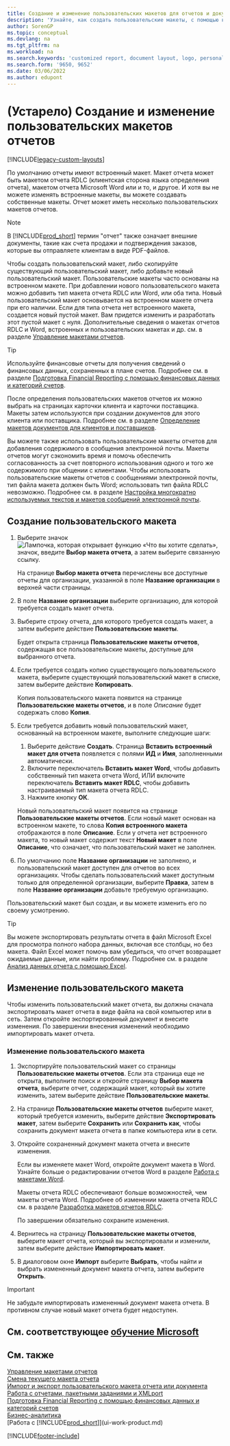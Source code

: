 ```yaml
---
title: Создание и изменение пользовательских макетов для отчетов и документов
description: 'Узнайте, как создать пользовательские макеты, с помощью которых можно персонализировать внешний вид отчета при его просмотре, печати или сохранении.'
author: SorenGP
ms.topic: conceptual
ms.devlang: na
ms.tgt_pltfrm: na
ms.workload: na
ms.search.keywords: 'customized report, document layout, logo, personalize'
ms.search.form: '9650, 9652'
ms.date: 03/06/2022
ms.author: edupont
---
```

# (Устарело) Создание и изменение пользовательских макетов отчетов

[!INCLUDE[legacy-custom-layouts](includes/legacy-custom-layouts.md)]

По умолчанию отчеты имеют встроенный макет. Макет отчета может быть макетом отчета RDLC (клиентская сторона языка определения отчета), макетом отчета Microsoft Word или и то, и другое. И хотя вы не можете изменять встроенные макеты, вы можете создавать собственные макеты. Отчет может иметь несколько пользовательских макетов отчетов.

> [!NOTE]  
> В [!INCLUDE[prod_short](includes/prod_short.md)] термин "отчет" также означает внешние документы, такие как счета продажи и подтверждения заказов, которые вы отправляете клиентам в виде PDF-файлов.

Чтобы создать пользовательский макет, либо скопируйте существующий пользовательский макет, либо добавьте новый пользовательский макет. Пользовательские макеты часто основаны на встроенном макете. При добавлении нового пользовательского макета можно добавить тип макета отчета RDLC или Word, или оба типа. Новый пользовательский макет основывается на встроенном макете отчета при его наличии. Если для типа отчета нет встроенного макета, создается новый пустой макет. Вам придется изменить и разработать этот пустой макет с нуля. Дополнительные сведения о макетах отчетов RDLC и Word, встроенных и пользовательских макетах и др. см. в разделе [Управление макетами отчетов](ui-manage-report-layouts.md).  

> [!TIP]
> Используйте финансовые отчеты для получения сведений о финансовых данных, сохраненных в плане счетов. Подробнее см. в разделе [Подготовка Financial Reporting с помощью финансовых данных и категорий счетов](bi-how-work-account-schedule.md).

После определения пользовательских макетов отчетов их можно выбрать на страницах карточки клиента и карточки поставщика. Макеты затем используются при создании документов для этого клиента или поставщика. Подробнее см. в разделе [Определение макетов документов для клиентов и поставщиков](ui-define-customer-vendor-document-layouts.md).

Вы можете также использовать пользовательские макеты отчетов для добавления содержимого в сообщения электронной почты. Макеты отчетов могут сэкономить время и помочь обеспечить согласованность за счет повторного использования одного и того же содержимого при общении с клиентами. Чтобы использовать пользовательские макеты отчетов с сообщениями электронной почты, тип файла макета должен быть Word; использовать тип файла RDLC невозможно. Подробнее см. в разделе [Настройка многократно используемых текстов и макетов сообщений электронной почты](admin-how-setup-email.md#set-up-reusable-email-texts-and-layouts).

## Создание пользовательского макета

1. Выберите значок ![Лампочка, которая открывает функцию «Что вы хотите сделать»](media/ui-search/search_small.png "Что вы хотите сделать"), значок, введите **Выбор макета отчета**, а затем выберите связанную ссылку.

    На странице **Выбор макета отчета** перечислены все доступные отчеты для организации, указанной в поле **Название организации** в верхней части страницы.
2. В поле **Название организации** выберите организацию, для которой требуется создать макет отчета.
3. Выберите строку отчета, для которого требуется создать макет, а затем выберите действие **Пользовательские макеты**.  

   Будет открыта страница **Пользовательские макеты отчетов**, содержащая все пользовательские макеты, доступные для выбранного отчета.
4. Если требуется создать копию существующего пользовательского макета, выберите существующий пользовательский макет в списке, затем выберите действие **Копировать**.  

   Копия пользовательского макета появится на странице **Пользовательские макеты отчетов**, и в поле *Описание* будет содержать слово **Копия**.
5. Если требуется добавить новый пользовательский макет, основанный на встроенном макете, выполните следующие шаги:  
   1. Выберите действие **Создать**. Страница **Вставить встроенный макет для отчета** появляется с полями **ИД** и **Имя**, заполненными автоматически.
   2. Включите переключатель **Вставить макет Word**, чтобы добавить собственный тип макета отчета Word, ИЛИ включите переключатель **Вставить макет RDLC**, чтобы добавить настраиваемый тип макета отчета RDLC.
   4. Нажмите кнопку **ОК**.  

    Новый пользовательский макет появится на странице **Пользовательские макеты отчетов**. Если новый макет основан на встроенном макете, то слова **Копия встроенного макета** отображаются в поле **Описание**. Если у отчета нет встроенного макета, то новый макет содержит текст **Новый макет** в поле **Описание**, что означает, что пользовательский макет не заполнен.
6. По умолчанию поле **Название организации** не заполнено, и пользовательский макет доступен для отчетов во всех организациях. Чтобы сделать пользовательский макет доступным только для определенной организации, выберите **Правка**, затем в поле **Название организации** добавьте требуемую организацию.

Пользовательский макет был создан, и вы можете изменить его по своему усмотрению.

> [!TIP]
> Вы можете экспортировать результаты отчета в файл Microsoft Excel для просмотра полного набора данных, включая все столбцы, но без макета. Файл Excel может помочь вам убедиться, что отчет возвращает ожидаемые данные, или найти проблему. Подробнее см. в разделе [Анализ данных отчета с помощью Excel](report-analyze-excel.md).

## <a name="ModifyCustomLayout"></a>Изменение пользовательского макета

Чтобы изменить пользовательский макет отчета, вы должны сначала экспортировать макет отчета в виде файла на свой компьютер или в сеть. Затем откройте экспортированный документ и внесите изменения. По завершении внесения изменений необходимо импортировать макет отчета.

### Изменение пользовательского макета

1. Экспортируйте пользовательский макет со страницы **Пользовательские макеты отчетов**. Если эта страница еще не открыта, выполните поиск и откройте страницу **Выбор макета отчета**, выберите отчет, содержащий макет, который вы хотите изменить, затем выберите действие **Пользовательские макеты**.  
2. На странице **Пользовательские макеты отчетов** выберите макет, который требуется изменить, выберите действие **Экспортировать макет**, затем выберите **Сохранить** или **Сохранить как**, чтобы сохранить документ макета отчета в папке компьютера или в сети.  
3. Откройте сохраненный документ макета отчета и внесите изменения.

   Если вы изменяете макет Word, откройте документ макета в Word. Узнайте больше о редактировании отчетов Word в разделе [Работа с макетами Word](ui-how-add-fields-word-report-layout.md)<!--the next section [Making Changes to the Report Layout](ui-how-create-custom-report-layout.md#MakeChangesToLayout)-->.

   Макеты отчета RDLC обеспечивают больше возможностей, чем макеты отчета Word. Подробнее об изменении макета отчета RDLC см. в разделе [Разработка макетов отчетов RDLC](/dynamics-nav/Designing-RDLC-Report-Layouts).

   По завершении обязательно сохраните изменения.

4. Вернитесь на страницу **Пользовательские макеты отчетов**, выберите макет отчета, который вы экспортировали и изменили, затем выберите действие **Импортировать макет**.  

5. В диалоговом окне **Импорт** выберите **Выбрать**, чтобы найти и выбрать измененный документ макета отчета, затем выберите **Открыть**.

> [!IMPORTANT]
> Не забудьте импортировать измененный документ макета отчета. В противном случае новый макет отчета будет недоступен.

<!--
##  <a name="MakeChangesToLayout"></a> Create and modify custom report layouts

To make general formatting and layout changes, such as changing text font, adding and modifying a table, or removing a data field, just use the basic editing features of Word like you do with any Word document.

If you're designing a Word report layout from scratch or adding new data fields, then start by adding a table that includes rows and columns that will eventually hold the data fields.

> [!TIP]  
> Show the table gridlines so that you see the boundaries of table cells. Remember to hide the gridlines when you're done editing. To show or hide table gridlines, select the table, and then under **Layout** on the **Table** tab, choose **View Gridlines**.

### Embedding fonts in Word layouts for consistency

To ensure that reports always display and print with the intended fonts, wherever users open or print the reports, you can embed the fonts in the Word document. However, embedding fonts can significantly increase the size of the Word files. Learn more about embedding fonts in Word at [Embed fonts in Word, PowerPoint, or Excel](https://support.office.com/article/Embed-fonts-in-Word-PowerPoint-or-Excel-cb3982aa-ea76-4323-b008-86670f222dbc).

###  <a name="RemoveField"></a> Removing label and data fields in Word layouts

 Label and data fields of a report are contained in content controls in Word. The following figure illustrates a content control when it's selected in the Word document.  

 ![Content control for field in Word report layout.](media/nav_wordreportlayouts_contentcontrol.png "NAV_WordReportLayouts_ContentControl")  

 The name of the label or data field name displays in the content control. In the example, the field name is CompanyAddr1.  

### To remove a label or data field  

1. Right-click the field you want to delete, then choose **Remove Content Control**.  

     The content control is removed, but the field name remains as text.  

2. Delete the remaining text as needed.  

### Adding data fields

Adding data fields from a report dataset is more advanced and requires some knowledge of the report dataset. Learn more about adding fields for data, labels, and images at [Add Fields to a Word Report Layout](ui-how-add-fields-word-report-layout.md).  -->

## См. соответствующее [обучение Microsoft](/training/modules/change-documents-dynamics-365-business-central/index)

## См. также

[Управление макетами отчетов](ui-manage-report-layouts.md)  
[Смена текущего макета отчета](ui-how-change-layout-currently-used-report.md)  
[Импорт и экспорт пользовательского макета отчета или документа](ui-how-import-and-export-report-layout.md)  
[Работа с отчетами, пакетными заданиями и XMLport](ui-work-report.md)  
[Подготовка Financial Reporting с помощью финансовых данных и категорий счетов](bi-how-work-account-schedule.md)  
[Бизнес-аналитика](bi.md)  
[Работа с [!INCLUDE[prod_short](includes/prod_short.md)]](ui-work-product.md)  

[!INCLUDE[footer-include](includes/footer-banner.md)]
